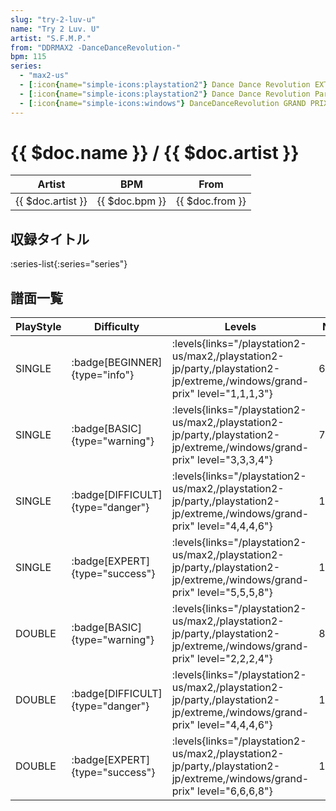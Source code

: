 ```yaml
---
slug: "try-2-luv-u"
name: "Try 2 Luv. U"
artist: "S.F.M.P."
from: "DDRMAX2 -DanceDanceRevolution-"
bpm: 115
series:
  - "max2-us"
  - [:icon{name="simple-icons:playstation2"} Dance Dance Revolution EXTREME :icon{name="flag:jp-4x3"}](/playstation2-jp/extreme)
  - [:icon{name="simple-icons:playstation2"} Dance Dance Revolution Party Collection :icon{name="flag:jp-4x3"}](/playstation2-jp/party)
  - [:icon{name="simple-icons:windows"} DanceDanceRevolution GRAND PRIX](/windows/grand-prix)
---
```


# {{ $doc.name }} / {{ $doc.artist }}

|Artist|BPM|From|
|------|---|----|
|{{ $doc.artist }}|{{ $doc.bpm }}|{{ $doc.from }}|

## 収録タイトル

:series-list{:series="series"}

## 譜面一覧

|PlayStyle|Difficulty|Levels|Notes|Movie|
|---------|----------|------|-----|-----|
|SINGLE| :badge[BEGINNER]{type="info"}| :levels{links="/playstation2-us/max2,/playstation2-jp/party,/playstation2-jp/extreme,/windows/grand-prix" level="1,1,1,3"}|66/0||
|SINGLE| :badge[BASIC]{type="warning"}| :levels{links="/playstation2-us/max2,/playstation2-jp/party,/playstation2-jp/extreme,/windows/grand-prix" level="3,3,3,4"}|73/17||
|SINGLE| :badge[DIFFICULT]{type="danger"}| :levels{links="/playstation2-us/max2,/playstation2-jp/party,/playstation2-jp/extreme,/windows/grand-prix" level="4,4,4,6"}|125/16||
|SINGLE| :badge[EXPERT]{type="success"}| :levels{links="/playstation2-us/max2,/playstation2-jp/party,/playstation2-jp/extreme,/windows/grand-prix" level="5,5,5,8"}|150/30||
|DOUBLE| :badge[BASIC]{type="warning"}| :levels{links="/playstation2-us/max2,/playstation2-jp/party,/playstation2-jp/extreme,/windows/grand-prix" level="2,2,2,4"}|88/7||
|DOUBLE| :badge[DIFFICULT]{type="danger"}| :levels{links="/playstation2-us/max2,/playstation2-jp/party,/playstation2-jp/extreme,/windows/grand-prix" level="4,4,4,6"}|127/10||
|DOUBLE| :badge[EXPERT]{type="success"}| :levels{links="/playstation2-us/max2,/playstation2-jp/party,/playstation2-jp/extreme,/windows/grand-prix" level="6,6,6,8"}|169/12||
